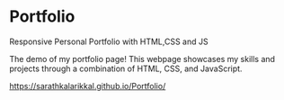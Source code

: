 # Portfolio
Responsive Personal Portfolio with HTML,CSS and JS 

The demo of my portfolio page! This webpage showcases my skills and projects through a combination of HTML, CSS, and JavaScript.

https://sarathkalarikkal.github.io/Portfolio/
